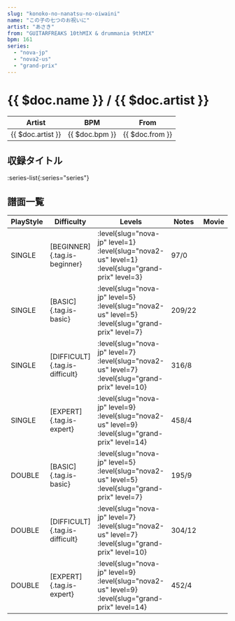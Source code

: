 ```yaml
---
slug: "konoko-no-nanatsu-no-oiwaini"
name: "この子の七つのお祝いに"
artist: "あさき"
from: "GUITARFREAKS 10thMIX & drummania 9thMIX"
bpm: 161
series:
  - "nova-jp"
  - "nova2-us"
  - "grand-prix"
---
```


# {{ $doc.name }} / {{ $doc.artist }}

|Artist|BPM|From|
|------|---|----|
|{{ $doc.artist }}|{{ $doc.bpm }}|{{ $doc.from }}|

## 収録タイトル

:series-list{:series="series"}

## 譜面一覧

|PlayStyle|Difficulty|Levels|Notes|Movie|
|---------|----------|------|-----|-----|
|SINGLE|[BEGINNER]{.tag.is-beginner}|<div class="field is-grouped is-grouped-multiline"> :level{slug="nova-jp" level=1} :level{slug="nova2-us" level=1} :level{slug="grand-prix" level=3}</div>|97/0||
|SINGLE|[BASIC]{.tag.is-basic}|<div class="field is-grouped is-grouped-multiline"> :level{slug="nova-jp" level=5} :level{slug="nova2-us" level=5} :level{slug="grand-prix" level=7}</div>|209/22||
|SINGLE|[DIFFICULT]{.tag.is-difficult}|<div class="field is-grouped is-grouped-multiline"> :level{slug="nova-jp" level=7} :level{slug="nova2-us" level=7} :level{slug="grand-prix" level=10}</div>|316/8||
|SINGLE|[EXPERT]{.tag.is-expert}|<div class="field is-grouped is-grouped-multiline"> :level{slug="nova-jp" level=9} :level{slug="nova2-us" level=9} :level{slug="grand-prix" level=14}</div>|458/4||
|DOUBLE|[BASIC]{.tag.is-basic}|<div class="field is-grouped is-grouped-multiline"> :level{slug="nova-jp" level=5} :level{slug="nova2-us" level=5} :level{slug="grand-prix" level=7}</div>|195/9||
|DOUBLE|[DIFFICULT]{.tag.is-difficult}|<div class="field is-grouped is-grouped-multiline"> :level{slug="nova-jp" level=7} :level{slug="nova2-us" level=7} :level{slug="grand-prix" level=10}</div>|304/12||
|DOUBLE|[EXPERT]{.tag.is-expert}|<div class="field is-grouped is-grouped-multiline"> :level{slug="nova-jp" level=9} :level{slug="nova2-us" level=9} :level{slug="grand-prix" level=14}</div>|452/4||
